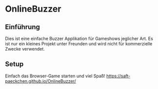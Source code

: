 # OnlineBuzzer
## Einführung 
Dies ist eine einfache Buzzer Applikation für Gameshows jeglicher Art. Es ist nur ein kleines Projekt unter Freunden und wird nicht für kommerzielle Zwecke verwendet.

## Setup
Einfach das Browser-Game starten und viel Spaß! https://saft-paeckchen.github.io/OnlineBuzzer/
